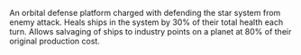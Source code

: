 An orbital defense platform charged with defending the star system from enemy attack. Heals ships in the system by 30% of their total health each turn. Allows salvaging of ships to industry points on a planet at 80% of their original production cost.